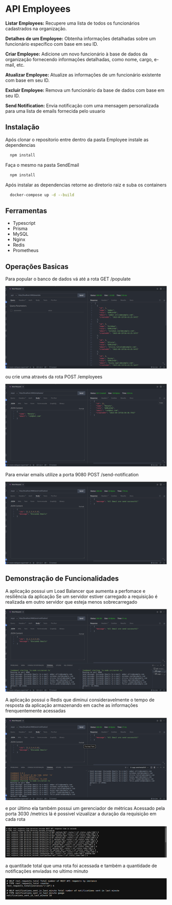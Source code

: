 
# API Employees

**Listar Employees:** Recupere uma lista de todos os funcionários cadastrados na organização.

**Detalhes de um Employee:** Obtenha informações detalhadas sobre um funcionário específico com base em seu ID.

**Criar Employee:** Adicione um novo funcionário à base de dados da organização fornecendo informações detalhadas, como nome, cargo, e-mail, etc.

**Atualizar Employee:** Atualize as informações de um funcionário existente com base em seu ID.

**Excluir Employee:** Remova um funcionário da base de dados com base em seu ID.

**Send Notification:** Envia notificação com uma mensagem personalizada para uma lista de emails fornecida pelo usuario

## Instalação

Após clonar o repositorio entre dentro da pasta Employee instale as dependencias 
```bash
  npm install 
```
Faça o mesmo na pasta SendEmail
```bash
  npm install 
```
Após instalar as dependencias retorne ao diretorio raiz e suba os containers
```bash
  docker-compose up -d --build 
```
## Ferramentas
* Typescript
* Prisma
* MySQL
* Nginx
* Redis
* Prometheus

## Operações Basicas

Para popular o banco de dados vá até a rota GET /populate

![Rota populate](imagens/PopulateRoute.png)

ou crie uma através da rota POST /employees

![Rota create](imagens/CreateRoute.png)

Para enviar emails utilize a porta 9080 POST /send-notification

![Rota send](imagens/SendRoute.png)

## Demonstração de Funcionalidades

A aplicação possui um Load Balancer que aumenta a perfomace e resiliência da aplicação
Se um servidor estiver carregado a requisição é realizada em outro servidor que esteja menos sobrecarregado

![Load Balancer](imagens/LoadBalancer.png)

A aplicação possui o Redis que diminui consideravelmente o tempo de resposta da aplicação armazenando em cache as informações frenquentemente acessadas

![Redis](imagens/Redis.png)

e por último ela também possui um gerenciador de métricas 
Acessado pela porta 3030 /metrics
lá é possivel vizualizar a duração da requisição em cada rota 

![Entrypoint response time](imagens/entrypointResponseTime.png)

a quantitade total que uma rota foi acessada e também a quantidade de notificações enviadas no ultimo minuto 

![Route acess](imagens/routeAcess.png)
